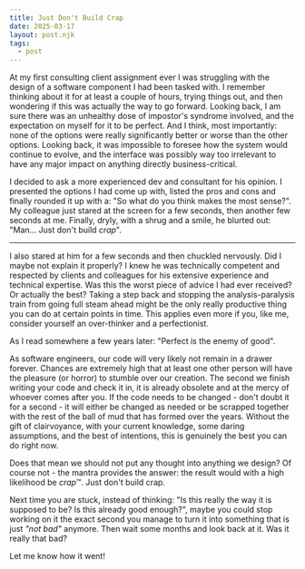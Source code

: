 ```yaml
---
title: Just Don't Build Crap
date: 2025-03-17
layout: post.njk
tags:
  - post
---
```


At my first consulting client assignment ever I was struggling with the design of a software component I had been tasked with. I remember thinking about it for at least a couple of hours, trying things out, and then wondering if this was actually the way to go forward.
Looking back, I am sure there was an unhealthy dose of impostor's syndrome involved, and the expectation on myself for it to be perfect.
And I think, most importantly: none of the options were really significantly better or worse than the other options. Looking back, it was impossible to foresee how the system would continue to evolve, and the interface was possibly way too irrelevant to have any major impact on anything directly business-critical.

I decided to ask a more experienced dev and consultant for his opinion. I presented the options I had come up with, listed the pros and cons and finally rounded it up with a: "So what do you think makes the most sense?". My colleague just stared at the screen for a few seconds, then another few seconds at me. Finally, dryly, with a shrug and a smile, he blurted out: "Man... Just don't build *crap*".

---

I also stared at him for a few seconds and then chuckled nervously. Did I maybe not explain it properly? I knew he was technically competent and respected by clients and colleagues for his extensive experience and technical expertise. Was this the worst piece of advice I had ever received? Or actually the best?
Taking a step back and stopping the analysis-paralysis train from going full steam ahead might be the only really productive thing you can do at certain points in time. This applies even more if you, like me, consider yourself an over-thinker and a perfectionist.

As I read somewhere a few years later: "Perfect is the enemy of good".

As software engineers, our code will very likely not remain in a drawer forever. Chances are extremely high that at least one other person will have the pleasure (or horror) to stumble over our creation. The second we finish writing your code and check it in, it is already obsolete and at the mercy of whoever comes after you. If the code needs to be changed - don't doubt it for a second - it will either be changed as needed or be scrapped together with the rest of the ball of mud that has formed over the years. Without the gift of clairvoyance, with your current knowledge, some daring assumptions, and the best of intentions, this is genuinely the best you can do right now.

Does that mean we should not put any thought into anything we design? Of course not - the mantra provides the answer: the result would with a high likelihood be *crap*™. Just don't build crap.

Next time you are stuck, instead of thinking: "Is this really the way it is supposed to be? Is this already good enough?", maybe you could stop working on it the exact second you manage to turn it into something that is just *"not bad"* anymore. Then wait some months and look back at it. Was it really that bad?

Let me know how it went!

